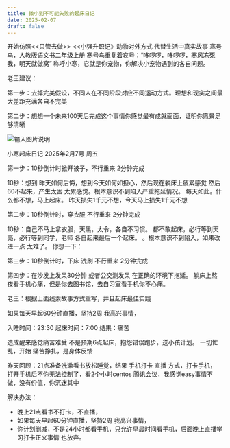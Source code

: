 ```yaml
---
title: 微小到不可能失败的起床日记
date: 2025-02-07
draft: false
---
```



开始仿照<<只管去做>> <<小强升职记》动物对外方式 代替生活中真实故事
寒号鸟，人教版语文书二年级上册
寒号鸟重复着哀号：“哆啰啰，哆啰啰，寒风冻死我，明天就做窝”
称呼小寒，它就是你宠物，你解决小宠物遇到的各自问题。

老王建议：

第一步：去掉完美假设，不同人在不同阶段对应不同运动方式。理想和现实之间最大差距充满各自不完美

第二步：想想一个未来100天后完成这个事情你感觉最有成就画面，证明你愿景足够清晰

![输入图片说明](https://foruda.gitee.com/images/1738889782293873273/b07db406_116887.png "屏幕截图")



小寒起床日记 2025年2月7号 周五

第一步：10秒倒计时掀开被子，不行重来 2分钟完成

10秒：想到 昨天如何后悔，想到今天如何如担心，然后现在躺床上疲累感觉
然后60不起来，产生太困 太累感觉。根本意识不到陷入严重拖延情况。
每天如此。什么都不想，马上起床。
昨天损失1千元不想，今天马上损失1千元不想

第二步：10秒倒计时，穿衣服 不行重来 2分钟完成

10秒：自己不马上拿衣服，天黑，太令，各自不习惯。
都不敢起床，必行等到天亮，必行等到同学，老师 各自起来最后一个起床。
。根本意识不到陷入，如果改进一点 太难了。
你想一下：

第三步：10秒倒计时，下床 洗刷 不行重来 2分钟完成

第四步：在沙发上发呆30分钟 或者公交测发呆 在正确的环境下拖延。
躺床上熬夜看手机心痛，但是你去图书馆，去自习室看手机你不心痛。



老王：根据上面线索故事方式重写，并且起床最佳实践





如果每天早起60分钟直播，坚持2周 我高兴事情，

入睡时间：23:30
起床时间：7:00
结果：痛苦

造成醒来感觉痛苦难受 不是预期6点起床，抱怨错误跑步，送小孩计划。
一切忙乱，开始 痛苦挣扎，是身体反馈 

昨天回顾：21点准备洗漱看书放松睡觉，结果 手机打卡 直播 方式，打卡手机，
打开手机后不你无法控制了，看2个小时centos 腾讯会议，我感觉easy事情不做，没有价值，你沉迷其中

解决办法：
- 晚上21点看书不打卡，不直播，
- 如果每天早起60分钟直播，坚持2周 我高兴事情，
- 你计划删减，不是24小时都看手机，只允许早晨时间看手机，后面晚上直播学习打卡正义事情 也放弃。































